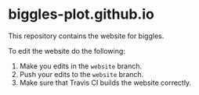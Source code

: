 # biggles-plot.github.io
This repository contains the website for biggles.

To edit the website do the following:

1. Make you edits in the `website` branch.
2. Push your edits to the `website` branch.
3. Make sure that Travis CI builds the website correctly.
